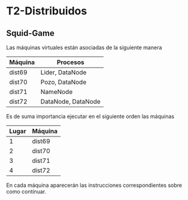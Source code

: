 # T2-Distribuidos
## Squid-Game

Las máquinas virtuales están asociadas de la siguiente manera

| Máquina | Procesos |
|-------|-------- |
| dist69| Lider, DataNode |
| dist70| Pozo, DataNode|
| dist71| NameNode|
| dist72| DataNode, DataNode|

Es de suma importancia ejecutar en el siguiente orden las máquinas

| Lugar | Máquina |
|-------|-------- |
| 1| dist69|
| 2| dist70|
| 3| dist71|
| 4| dist72|

En cada máquina aparecerán las instrucciones correspondientes sobre como continuar.

